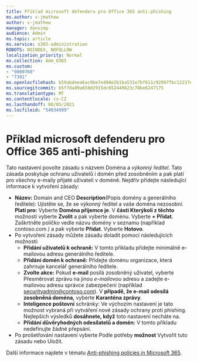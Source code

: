 ```yaml
---
title: Příklad microsoft defenderu pro Office 365 anti-phishing
ms.author: v-jmathew
author: v-jmathew
manager: dansimp
audience: Admin
ms.topic: article
ms.service: o365-administration
ROBOTS: NOINDEX, NOFOLLOW
localization_priority: Normal
ms.collection: Adm_O365
ms.custom:
- "9000760"
- "7391"
ms.openlocfilehash: b59abdeea6ac9be7e498e2b1ba531e7bf611c92097fbc12237e78364dae84f35
ms.sourcegitcommit: b5f7da89a650d2915dc652449623c78be6247175
ms.translationtype: MT
ms.contentlocale: cs-CZ
ms.lasthandoff: 08/05/2021
ms.locfileid: "54034999"
---
```

# <a name="example-microsoft-defender-for-office-365-anti-phishing-policy"></a>Příklad microsoft defenderu pro Office 365 anti-phishing

Tato nastavení povolte zásadu s názvem Doména a *výkonný ředitel*. Tato zásada poskytuje ochranu uživatelů i domén před zosobněním a pak platí pro všechny e-maily přijaté uživateli v doméně. Nejdřív přidejte následující informace k vytvoření zásady:

- **Název:** Domain and CEO **Description**(Popis domény a generálního ředitele): Ujistěte se, že se výkonný ředitel a vaše doména nezosobní.
  **Platí pro:** Vyberte **Doména příjemce je**. V **části Kterýkoli z těchto** možností vyberte **Zvolit** a pak vyberte doménu. Vyberte **+ Přidat**. Zaškrtněte políčko vedle názvu domény v seznamu (například contoso.com *)* a pak vyberte **Přidat**. Vyberte **Hotovo**.
- Po vytvoření zásady můžete zásadu doladit pomocí následujících možností:
  - **Přidání uživatelů k ochraně:** V tomto příkladu přidejte minimálně e-mailovou adresu generálního ředitele.
  - **Přidání domén k ochraně:** Přidejte doménu organizace, která zahrnuje kancelář generálního ředitele.
  - **Zvolte akce:** Pokud  **e-mail** posílá zosobněný uživatel, vyberte Přesměrovat zprávu na jinou *e-mailovou* adresu a zadejte e-mailovou adresu správce zabezpečení (například securityadmin@contoso.com). V **případě, že e-mail odesílá zosobněná doména,** vyberte **Karanténa zprávy**.
  - **Inteligence poštovní** schránky: Ve výchozím nastavení je tato možnost vybraná při vytváření nové zásady ochrany proti phishing. Nejlepších výsledků **dosáhnete, když** toto nastavení necháte na.
  - **Přidání důvěryhodných odesílatelů a domén:** V tomto příkladu nedefinujte žádné přepsání.
- Po prošetřování nastavení vyberte Podle potřeby **možnost** Vytvořit tuto zásadu nebo Uložit.

Další informace najdete v tématu [Anti-phishing policies in Microsoft 365](https://go.microsoft.com/fwlink/?linkid=2092235).
